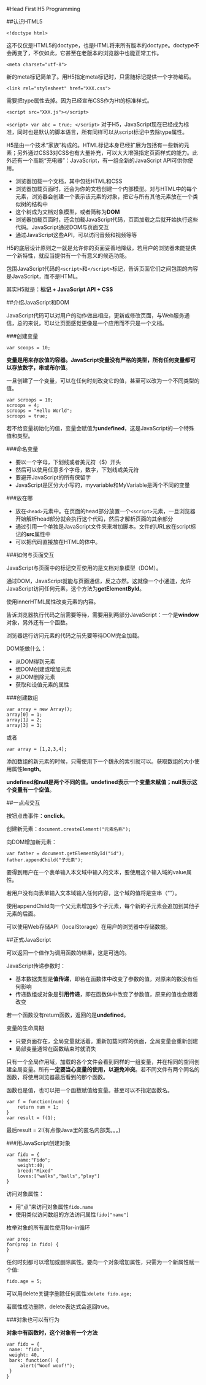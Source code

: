 #Head First H5 Programming



##认识HTML5

`<!doctype html>`

这不仅仅是HTML5的doctype，也是HTML将来所有版本的doctype。doctype不会再变了，不仅如此，它甚至在老版本的浏览器中也能正常工作。

`<meta charset="utf-8">`

新的meta标记简单了。用H5指定meta标记时，只需随标记提供一个字符编码。

`<link rel="stylesheet" href="XXX.css">`

需要把type属性去掉。因为已经宣布CSS作为Ht的标准样式。

`<script src="XXX.js"></script>`

`<script>
    var abc = true;
</script>`
对于H5，JavaScript现在已经成为标准，同时也是默认的脚本语言，所有同样可以从script标记中去除type属性。

H5是由一个技术“家族”构成的。HTML标记本身已经扩展为包括有一些新的元素；另外通过CSS3对CSS也有大量补充，可以大大增强指定页面样式的能力。此外还有一个高能“充电器”：JavaScript，有一组全新的JavaScript API可供你使用。

* 浏览器加载一个文档，其中包括HTML和CSS
* 浏览器加载页面时，还会为你的文档创建一个内部模型。对与HTML中的每个元素，浏览器会创建一个表示该元素的对象，把它与所有其他元素放在一个类似树的结构中
* 这个树成为文档对象模型，或者简称为**DOM**
* 浏览器加载页面时，还会加载JavaScript代码，页面加载之后就开始执行这些代码。JavaScript通过DOM与页面交互
* 通过JavaScript这些API，可以访问音频和视频等等

H5的底层设计原则之一就是允许你的页面妥善地降级，若用户的浏览器未能提供一个新特性，就应当提供有一个有意义的候选功能。

包围JavaScript代码的`<script>`和`</script>`标记，告诉页面它们之间包围的内容是JavaScript，而不是HTML。

其实H5就是：**标记 + JavaScript API + CSS**

##介绍JavaScript和DOM

JavaScript代码可以对用户的动作做出相应，更新或修改页面，与Web服务通信，总的来说，可以让页面感觉更像是一个应用而不只是一个文档。

###创建变量

```
var scoops = 10;
```
**变量是用来存放值的容器。JavaScript变量没有严格的类型，所有任何变量都可以存放数字，串或布尔值**。

一旦创建了一个变量，可以在任何时刻改变它的值，甚至可以改为一个不同类型的值。
```
var scroops = 10;
scroops = 4;
scroops = "Hello World";
scroops = true;
```

若不给变量初始化的值，变量会赋值为**undefined**，这是JavaScript的一个特殊值和类型。

###命名变量

* 要以一个字母，下划线或者美元符（$）开头
* 然后可以使用任意多个字母，数字，下划线或美元符
* 要避开JavaScript的所有保留字
* JavaScript是区分大小写的，myvariable和MyVariable是两个不同的变量

###放在哪

* 放在`<head>`元素中。在页面的head部分放置一个`<script>`元素，一旦浏览器开始解析head部分就会执行这个代码，然后才解析页面的其余部分
* 通过引用一个单独是JavaScript文件夹来增加脚本。文件的URL放在script标记的**src**属性中
* 可以把代码直接放在HTML的体中。

###如何与页面交互

JavaScript与页面中的标记交互使用的是文档对象模型（DOM）。

通过DOM，JavaScript就能与页面通信，反之亦然。这就像一个小通道，允许JavaScript访问任何元素，这个方法为**getElementById**。

使用innerHTML属性改变元素的内容。

告诉浏览器执行代码之前需要等待，需要用到两部分JavaScript：一个是**window**对象，另外还有一个函数。

浏览器运行访问元素的代码之前先要等待DOM完全加载。

DOM能做什么：
* 从DOM得到元素
* 想DOM创建或增加元素
* 从DOM删除元素
* 获取和设值元素的属性

###创建数组

```
var array = new Array();
array[0] = 1;
array[1] = 2;
array[3] = 3;
```
或者
```
var array = [1,2,3,4];
```

添加数组的新元素的时候，只需使用下一个魏永的索引就可以。获取数组的大小使用属性**length**。

**undefined和null是两个不同的值。undefined表示一个变量未赋值；null表示这个变量有一个空值**。

##一点点交互

按钮点击事件：**onclick**。

创建新元素：`document.createElement("元素名称");`

向DOM增加新元素：
```
var father = document.getElementById("id");
father.appendChild("子元素");
```

要得到用户在一个表单输入本文域中输入的文本，要使用这个输入域的value属性。

若用户没有向表单输入文本域输入任何内容，这个域的值将是空串（“”）。

使用appendChild向一个父元素增加多个子元素，每个新的子元素会追加到其他子元素的后面。

可以使用Web存储API（localStorage）在用户的浏览器中存储数据。


##正式JavaScript

可以返回一个值作为调用函数的结果，这是可选的。

JavaScript传递参数时：
* 基本数据类型是**值传递**，即若在函数体中改变了参数的值，对原来的数没有任何影响
* 传递数组或对象是**引用传递**，即在函数体中改变了参数值，原来的值也会跟着改变

若一个函数没有return函数，返回的是**undefined**。

变量的生命周期
* 只要页面存在，全局变量就活着。重新加载同样的页面，全局变量会重新创建
* 局部变量通常在函数结束时就消失

只有一个全局作用域，加载的各个文件会看到同样的一组变量，并在相同的空间创建全局变量。所有**一定要当心变量的使用，以避免冲突**。若不同文件有两个同名的函数，将使用浏览器最后看到的那个函数。

函数也是值，也可以把一个函数赋值给变量。甚至可以不指定函数名。
```
var f = function(num) {
    return num + 1;
}
var result = f(1);
```
最后result = 2!(有点像Java里的匿名内部类。。。)

###用JavaScript创建对象

```
var fido = {
    name:"Fido";
    weight:40;
    breed:"Mixed"
    loves:["walks","balls","play"]
}
```

访问对象属性：
* 用“点”来访问对象属性`fido.name`
* 使用类似访问数组的方法访问属性`fido["name"]`

枚举对象的所有属性使用for-in循环
```
var prop;
for(prop in fido) {
}
```

任何时刻都可以增加或删除属性。要向一个对象增加属性，只需为一个新属性赋一个值:
```
fido.age = 5;
```

可以用delete关键字删除任何属性:`delete fido.age;`

若属性成功删除，delete表达式会返回true。

###对象也可以有行为

**对象中有函数时，这个对象有一个方法**

```
var fido = {
 name: "fido",
 weight: 40,
 bark: function() {
     alert("Woof woof!");
 }
}
```